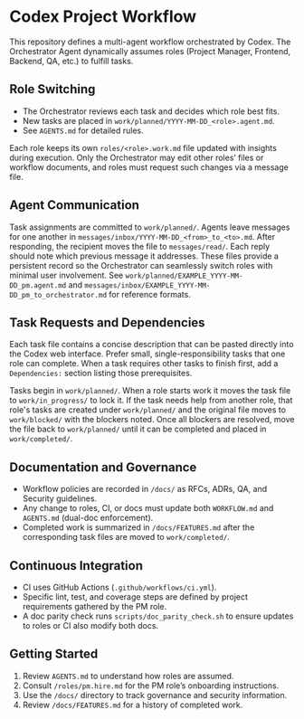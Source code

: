 # Codex Project Workflow

This repository defines a multi-agent workflow orchestrated by Codex. The Orchestrator Agent dynamically assumes roles (Project Manager, Frontend, Backend, QA, etc.) to fulfill tasks.

## Role Switching
- The Orchestrator reviews each task and decides which role best fits.
- New tasks are placed in `work/planned/YYYY-MM-DD_<role>.agent.md`.
- See `AGENTS.md` for detailed rules.

Each role keeps its own `roles/<role>.work.md` file updated with insights during execution. Only the Orchestrator may edit other roles’ files or workflow documents, and roles must request such changes via a message file.

## Agent Communication
Task assignments are committed to `work/planned/`. Agents leave messages for one another in `messages/inbox/YYYY-MM-DD_<from>_to_<to>.md`. After responding, the recipient moves the file to `messages/read/`. Each reply should note which previous message it addresses. These files provide a persistent record so the Orchestrator can seamlessly switch roles with minimal user involvement. See `work/planned/EXAMPLE_YYYY-MM-DD_pm.agent.md` and `messages/inbox/EXAMPLE_YYYY-MM-DD_pm_to_orchestrator.md` for reference formats.

## Task Requests and Dependencies
Each task file contains a concise description that can be pasted directly into the Codex web interface. Prefer small, single-responsibility tasks that one role can complete. When a task requires other tasks to finish first, add a `Dependencies:` section listing those prerequisites.

Tasks begin in `work/planned/`. When a role starts work it moves the task file to `work/in_progress/` to lock it. If the task needs help from another role, that role's tasks are created under `work/planned/` and the original file moves to `work/blocked/` with the blockers noted. Once all blockers are resolved, move the file back to `work/planned/` until it can be completed and placed in `work/completed/`.

## Documentation and Governance
- Workflow policies are recorded in `/docs/` as RFCs, ADRs, QA, and Security guidelines.
- Any change to roles, CI, or docs must update both `WORKFLOW.md` and `AGENTS.md` (dual-doc enforcement).
- Completed work is summarized in `/docs/FEATURES.md` after the corresponding task files are moved to `work/completed/`.

## Continuous Integration
- CI uses GitHub Actions (`.github/workflows/ci.yml`).
- Specific lint, test, and coverage steps are defined by project requirements gathered by the PM role.
- A doc parity check runs `scripts/doc_parity_check.sh` to ensure updates to roles or CI also modify both docs.

## Getting Started
1. Review `AGENTS.md` to understand how roles are assumed.
2. Consult `/roles/pm.hire.md` for the PM role’s onboarding instructions.
3. Use the `/docs/` directory to track governance and security information.
4. Review `/docs/FEATURES.md` for a history of completed work.
